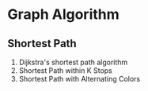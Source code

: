 # Graph Algorithm

## Shortest Path
1. Dijkstra's shortest path algorithm
2. Shortest Path within K Stops
3. Shortest Path with Alternating Colors

